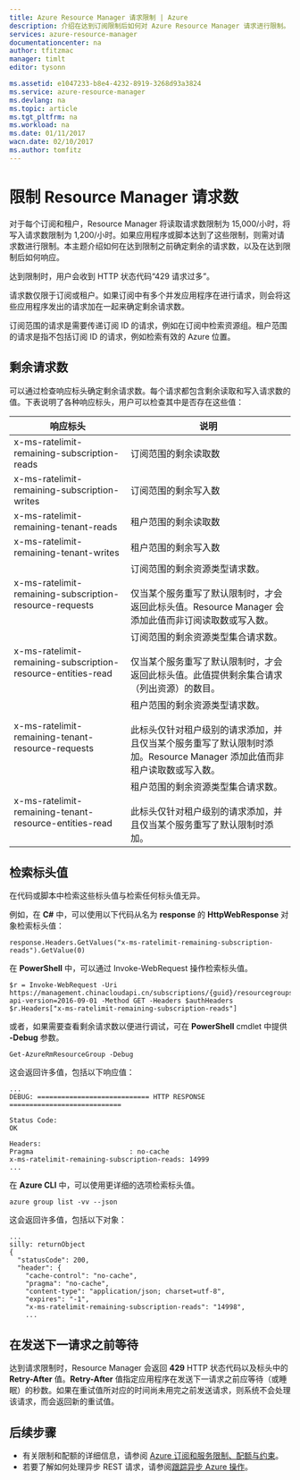 ```yaml
---
title: Azure Resource Manager 请求限制 | Azure
description: 介绍在达到订阅限制后如何对 Azure Resource Manager 请求进行限制。
services: azure-resource-manager
documentationcenter: na
author: tfitzmac
manager: timlt
editor: tysonn

ms.assetid: e1047233-b8e4-4232-8919-3268d93a3824
ms.service: azure-resource-manager
ms.devlang: na
ms.topic: article
ms.tgt_pltfrm: na
ms.workload: na
ms.date: 01/11/2017
wacn.date: 02/10/2017
ms.author: tomfitz
---
```


# 限制 Resource Manager 请求数
对于每个订阅和租户，Resource Manager 将读取请求数限制为 15,000/小时，将写入请求数限制为 1,200/小时。如果应用程序或脚本达到了这些限制，则需对请求数进行限制。本主题介绍如何在达到限制之前确定剩余的请求数，以及在达到限制后如何响应。

达到限制时，用户会收到 HTTP 状态代码“429 请求过多”。

请求数仅限于订阅或租户。如果订阅中有多个并发应用程序在进行请求，则会将这些应用程序发出的请求加在一起来确定剩余请求数。

订阅范围的请求是需要传递订阅 ID 的请求，例如在订阅中检索资源组。租户范围的请求是指不包括订阅 ID 的请求，例如检索有效的 Azure 位置。

## 剩余请求数
可以通过检查响应标头确定剩余请求数。每个请求都包含剩余读取和写入请求数的值。下表说明了各种响应标头，用户可以检查其中是否存在这些值：

| 响应标头 | 说明 |
| --- | --- |
| x-ms-ratelimit-remaining-subscription-reads |订阅范围的剩余读取数 |
| x-ms-ratelimit-remaining-subscription-writes |订阅范围的剩余写入数 |
| x-ms-ratelimit-remaining-tenant-reads |租户范围的剩余读取数 |
| x-ms-ratelimit-remaining-tenant-writes |租户范围的剩余写入数 |
| x-ms-ratelimit-remaining-subscription-resource-requests |订阅范围的剩余资源类型请求数。<br /><br />仅当某个服务重写了默认限制时，才会返回此标头值。Resource Manager 会添加此值而非订阅读取数或写入数。 |
| x-ms-ratelimit-remaining-subscription-resource-entities-read |订阅范围的剩余资源类型集合请求数。<br /><br />仅当某个服务重写了默认限制时，才会返回此标头值。此值提供剩余集合请求（列出资源）的数目。 |
| x-ms-ratelimit-remaining-tenant-resource-requests |租户范围的剩余资源类型请求数。<br /><br />此标头仅针对租户级别的请求添加，并且仅当某个服务重写了默认限制时添加。Resource Manager 添加此值而非租户读取数或写入数。 |
| x-ms-ratelimit-remaining-tenant-resource-entities-read |租户范围的剩余资源类型集合请求数。<br /><br />此标头仅针对租户级别的请求添加，并且仅当某个服务重写了默认限制时添加。 |

## 检索标头值
在代码或脚本中检索这些标头值与检索任何标头值无异。

例如，在 **C#** 中，可以使用以下代码从名为 **response** 的 **HttpWebResponse** 对象检索标头值：

```
response.Headers.GetValues("x-ms-ratelimit-remaining-subscription-reads").GetValue(0)
```

在 **PowerShell** 中，可以通过 Invoke-WebRequest 操作检索标头值。

```
$r = Invoke-WebRequest -Uri https://management.chinacloudapi.cn/subscriptions/{guid}/resourcegroups?api-version=2016-09-01 -Method GET -Headers $authHeaders
$r.Headers["x-ms-ratelimit-remaining-subscription-reads"]
```

或者，如果需要查看剩余请求数以便进行调试，可在 **PowerShell** cmdlet 中提供 **-Debug** 参数。

```
Get-AzureRmResourceGroup -Debug
```

这会返回许多值，包括以下响应值：

```
...
DEBUG: ============================ HTTP RESPONSE ============================

Status Code:
OK

Headers:
Pragma                        : no-cache
x-ms-ratelimit-remaining-subscription-reads: 14999
...
```

在 **Azure CLI** 中，可以使用更详细的选项检索标头值。

```
azure group list -vv --json
```

这会返回许多值，包括以下对象：

```
...
silly: returnObject
{
  "statusCode": 200,
  "header": {
    "cache-control": "no-cache",
    "pragma": "no-cache",
    "content-type": "application/json; charset=utf-8",
    "expires": "-1",
    "x-ms-ratelimit-remaining-subscription-reads": "14998",
    ...
```

## 在发送下一请求之前等待
达到请求限制时，Resource Manager 会返回 **429** HTTP 状态代码以及标头中的 **Retry-After** 值。**Retry-After** 值指定应用程序在发送下一请求之前应等待（或睡眠）的秒数。如果在重试值所对应的时间尚未用完之前发送请求，则系统不会处理该请求，而会返回新的重试值。

## 后续步骤

* 有关限制和配额的详细信息，请参阅 [Azure 订阅和服务限制、配额与约束](../azure-subscription-service-limits.md)。
* 若要了解如何处理异步 REST 请求，请参阅[跟踪异步 Azure 操作](./resource-manager-async-operations.md)。

<!---HONumber=Mooncake_0206_2017-->
<!-- Update_Description: meta data;wording update -->